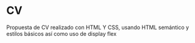# CV
Propuesta de CV realizado con HTML Y CSS, usando HTML semántico y estilos básicos así como uso de display flex
